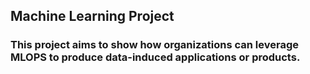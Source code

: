 ## Machine Learning Project 

### This project aims to show how organizations can leverage MLOPS to produce data-induced applications or products.  

